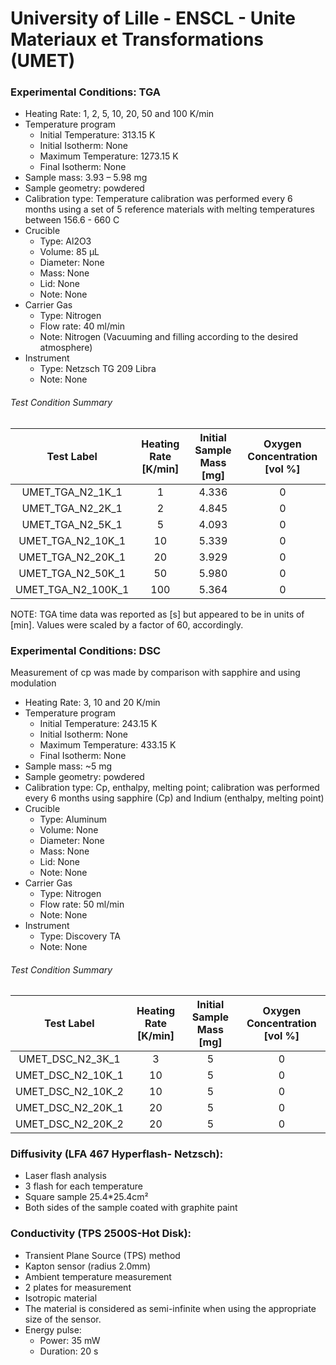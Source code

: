 # University of Lille - ENSCL - Unite Materiaux et Transformations (UMET)

### Experimental Conditions: TGA

* Heating Rate: 1, 2, 5, 10, 20, 50 and 100 K/min
* Temperature program
  - Initial Temperature: 313.15 K
  - Initial Isotherm: None
  - Maximum Temperature: 1273.15 K
  - Final Isotherm: None
* Sample mass: 3.93 – 5.98 mg
* Sample geometry: powdered
* Calibration type: Temperature calibration was performed every 6 months using a set of 5 reference materials with melting temperatures between 156.6 - 660 C
* Crucible
  - Type: Al2O3
  - Volume: 85 µL
  - Diameter: None
  - Mass: None
  - Lid: None
  - Note: None
* Carrier Gas
  - Type: Nitrogen
  - Flow rate: 40 ml/min
  - Note: Nitrogen (Vacuuming and filling according to the desired atmosphere)
* Instrument
  - Type: Netzsch TG 209 Libra
  - Note: None

###### Test Condition Summary

| Test Label | Heating Rate [K/min] | Initial Sample Mass [mg] | Oxygen Concentration [vol %] |
|:----------:|:--------------------:|:------------------------:|:------------------------------:|
| UMET\_TGA\_N2\_1K\_1   |   1 | 4.336 | 0 |
| UMET\_TGA\_N2\_2K\_1   |   2 | 4.845 | 0 |
| UMET\_TGA\_N2\_5K\_1   |   5 | 4.093 | 0 |
| UMET\_TGA\_N2\_10K\_1  |  10 | 5.339 | 0 |
| UMET\_TGA\_N2\_20K\_1  |  20 | 3.929 | 0 |
| UMET\_TGA\_N2\_50K\_1  |  50 | 5.980 | 0 |
| UMET\_TGA\_N2\_100K\_1 | 100 | 5.364 | 0 |

NOTE: TGA time data was reported as [s] but appeared to be in units of [min]. Values were scaled by a factor of 60, accordingly.

### Experimental Conditions: DSC
Measurement of cp was made by comparison with sapphire and using modulation

* Heating Rate: 3, 10 and 20 K/min
* Temperature program
  - Initial Temperature: 243.15 K
  - Initial Isotherm: None
  - Maximum Temperature: 433.15 K
  - Final Isotherm: None
* Sample mass: ~5 mg
* Sample geometry: powdered
* Calibration type: Cp, enthalpy, melting point; calibration was performed every 6 months using sapphire (Cp) and Indium (enthalpy, melting point)
* Crucible
  - Type: Aluminum
  - Volume: None
  - Diameter: None
  - Mass: None
  - Lid: None
  - Note: None
* Carrier Gas
  - Type: Nitrogen
  - Flow rate: 50 ml/min
  - Note: None
* Instrument
  - Type: Discovery TA
  - Note: None

###### Test Condition Summary

| Test Label | Heating Rate [K/min] | Initial Sample Mass [mg] | Oxygen Concentration [vol %] |
|:----------:|:--------------------:|:------------------------:|:------------------------------:|  
| UMET\_DSC\_N2\_3K\_1  |  3 | 5 | 0 |
| UMET\_DSC\_N2\_10K\_1 | 10 | 5 | 0 |
| UMET\_DSC\_N2\_10K\_2 | 10 | 5 | 0 |
| UMET\_DSC\_N2\_20K\_1 | 20 | 5 | 0 |
| UMET\_DSC\_N2\_20K\_2 | 20 | 5 | 0 |

###
<!-- * Heating Rate: 3, 10 and 20 K/min
* Temperature program
  - Initial temperature 243.15 K
  - Maximum Temperature 433.15 K
* Sample mass: ~5 mg
* Sample geometry: powdered
* Calibration type: Cp, enthalpy, melting point; calibration was performed every 6 months using sapphire (Cp) and Indium (enthalpy, melting point)
* Crucible type: Aluminum
* Carrier Gas
  - Nitrogen
  - Flow rate = 50 ml/min
* Instrument type: Discovery TA -->
###


### Diffusivity (LFA 467 Hyperflash- Netzsch):
* Laser flash analysis
* 3 flash for each temperature
* Square sample 25.4*25.4cm²
* Both sides of the sample coated with graphite paint

### Conductivity (TPS 2500S-Hot Disk):
* Transient Plane Source (TPS) method
* Kapton sensor (radius 2.0mm)
* Ambient temperature measurement
* 2 plates for measurement
* Isotropic material
* The material is considered as semi-infinite when using the appropriate size of the sensor.
* Energy pulse:
  - Power: 35 mW
  - Duration: 20 s
